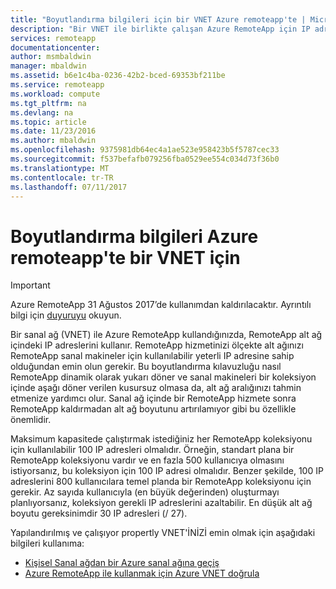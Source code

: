 ```yaml
---
title: "Boyutlandırma bilgileri için bir VNET Azure remoteapp'te | Microsoft Docs"
description: "Bir VNET ile birlikte çalışan Azure RemoteApp için IP adresi gereksinimleri hakkında bilgi edinin"
services: remoteapp
documentationcenter: 
author: msmbaldwin
manager: mbaldwin
ms.assetid: b6e1c4ba-0236-42b2-bced-69353bf211be
ms.service: remoteapp
ms.workload: compute
ms.tgt_pltfrm: na
ms.devlang: na
ms.topic: article
ms.date: 11/23/2016
ms.author: mbaldwin
ms.openlocfilehash: 9375981db64ec4a1ae523e958423b5f5787cec33
ms.sourcegitcommit: f537befafb079256fba0529ee554c034d73f36b0
ms.translationtype: MT
ms.contentlocale: tr-TR
ms.lasthandoff: 07/11/2017
---
```

# <a name="sizing-information-for-a-vnet-in-azure-remoteapp"></a>Boyutlandırma bilgileri Azure remoteapp'te bir VNET için
> [!IMPORTANT]
> Azure RemoteApp 31 Ağustos 2017’de kullanımdan kaldırılacaktır. Ayrıntılı bilgi için [duyuruyu](https://go.microsoft.com/fwlink/?linkid=821148) okuyun.
> 
> 

Bir sanal ağ (VNET) ile Azure RemoteApp kullandığınızda, RemoteApp alt ağ içindeki IP adreslerini kullanır. RemoteApp hizmetinizi ölçekte alt ağınızı RemoteApp sanal makineler için kullanılabilir yeterli IP adresine sahip olduğundan emin olun gerekir. Bu boyutlandırma kılavuzluğu nasıl RemoteApp dinamik olarak yukarı döner ve sanal makineleri bir koleksiyon içinde aşağı döner verilen kusursuz olmasa da, alt ağ aralığınızı tahmin etmenize yardımcı olur. Sanal ağ içinde bir RemoteApp hizmete sonra RemoteApp kaldırmadan alt ağ boyutunu artırılamıyor gibi bu özellikle önemlidir.

Maksimum kapasitede çalıştırmak istediğiniz her RemoteApp koleksiyonu için kullanılabilir 100 IP adresleri olmalıdır. Örneğin, standart plana bir RemoteApp koleksiyonu vardır ve en fazla 500 kullanıcıya olmasını istiyorsanız, bu koleksiyon için 100 IP adresi olmalıdır. Benzer şekilde, 100 IP adreslerini 800 kullanıcılara temel planda bir RemoteApp koleksiyonu için gerekir. Az sayıda kullanıcıyla (en büyük değerinden) oluşturmayı planlıyorsanız, koleksiyon gerekli IP adreslerini azaltabilir. En düşük alt ağ boyutu gereksinimdir 30 IP adresleri (/ 27).

Yapılandırılmış ve çalışıyor propertly VNET'İNİZİ emin olmak için aşağıdaki bilgileri kullanıma:

* [Kişisel Sanal ağdan bir Azure sanal ağına geçiş](remoteapp-migratevnet.md)
* [Azure RemoteApp ile kullanmak için Azure VNET doğrula](remoteapp-vnet.md)


